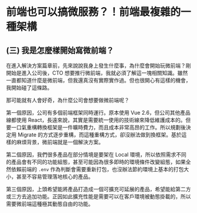 # 前端也可以搞微服務？！前端最複雜的一種架構

## (三) 我是怎麼樣開始寫微前端？

在進入解決方案篇章前，先來說說我身上發生什麼事，為什麼會開始玩微前端？剛開始是進入公司後，CTO 想要推行微前端，我就必須了解這一塊相關知識。雖然一直都知道什麼是微前端，但我還真沒有實際實作過。但也很開心有這樣的機會，我開始碰了這條路。

那可能就有人會好奇，為什麼公司會想要做微前端呢？

第一個原因，公司有多個前端框架同時運行。原本使用 Vue 2.6，但公司其他產品線都使用 React，長遠來說，其實是需要統一使用的技術線來降低維護成本的。但要一口氣重構轉換框架是一件曠時費力，而且成本非常高昂的工作。所以規劃後決定用 Migrate 的方式逐步重構，而這種重構方式，卻沒辦法做到換框架。基於這樣的麻煩背景，微前端就是一個解決方案。

第二個原因，我們很多產品在部分情境是要架在 Local 環境，所以依照需求不同的產品會有不同的功能組態，甚至可能因為很多即時的環境條件改變組態，如果全然依賴前端的 `.env` 作為判斷會需要重新打包，也沒辦法節約環境上基本的打包大小，甚至不容易管理落地核心的產品。

第三個原因，上頭希望能將產品打造成一個可擴充可延展的產品，希望能給第二方或三方去追加功能。正因如此擴充性能是需要可以在客戶環境被動態掛載的，所以需要微前端這種極其動態自由的功能。
